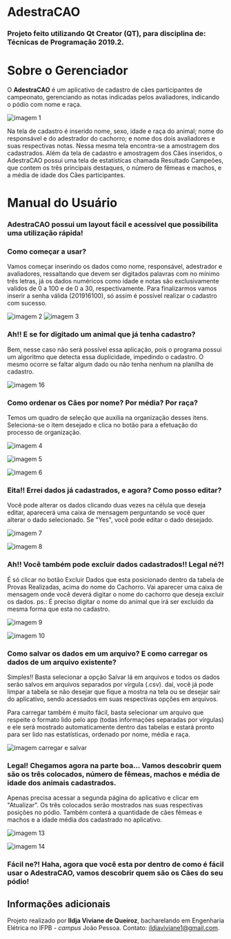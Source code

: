 # AdestraCAO

### Projeto feito utilizando Qt Creator (QT), para disciplina de: Técnicas de Programação 2019.2.

# Sobre o Gerenciador

O **AdestraCAO** é um aplicativo de cadastro de cães participantes de campeonato, gerenciando as notas indicadas pelos avaliadores, indicando o pódio com nome e raça.


![imagem 1](https://github.com/ildja/AdestraCAO-QT/blob/master/Imagens%20Prints/01.jpg)

Na tela de cadastro é inserido nome, sexo, idade e raça do animal; nome do responsável e do adestrador do cachorro; e nome dos dois avaliadores e suas respectivas notas. Nessa mesma tela encontra-se a amostragem dos cadastrados. Além da tela de cadastro e amostragem dos Cães inseridos, o AdestraCAO possui uma tela de estatísticas chamada Resultado Campeões, que contem os três principais destaques, o número de fêmeas e machos, e a média de idade dos Cães participantes.


# Manual do Usuário

### AdestraCAO possui um layout fácil e acessível que possibilita uma utilização rápida!

### Como começar a usar?

Vamos começar inserindo os dados como nome, responsável, adestrador e avaliadores, ressaltando que devem ser digitados palavras com no mínimo três letras, já os dados numéricos como idade e notas são exclusivamente validos de 0 a 100 e de 0 a 30, respectivamente. Para finalizarmos vamos inserir a senha válida (201916100), só assim é possível realizar o cadastro com sucesso. 


![imagem 2](https://github.com/ildja/AdestraCAO-QT/blob/master/Imagens%20Prints/02.jpg)
![imagem 3](https://github.com/ildja/AdestraCAO-QT/blob/master/Imagens%20Prints/03.jpg)

### Ah!! E se for digitado um animal que já tenha cadastro? 

Bem, nesse caso não será possível essa aplicação, pois o programa possui um algoritmo que detecta essa duplicidade, impedindo o cadastro. O mesmo ocorre se faltar algum dado ou não tenha nenhum na planilha de cadastro.


![imagem 16](https://github.com/ildja/AdestraCAO-QT/blob/master/Imagens%20Prints/16.jpg)

### Como ordenar os Cães por nome? Por média? Por raça?

Temos um quadro de seleção que auxilia na organização desses itens. Seleciona-se o item desejado e clica no botão para a efetuação do processo de organização.

![imagem 4](https://github.com/ildja/AdestraCAO-QT/blob/master/Imagens%20Prints/04.jpg)

![imagem 5](https://github.com/ildja/AdestraCAO-QT/blob/master/Imagens%20Prints/05.jpg)

![imagem 6](https://github.com/ildja/AdestraCAO-QT/blob/master/Imagens%20Prints/06.jpg)


### Eita!! Errei dados já cadastrados, e agora? Como posso editar?

Você pode alterar os dados clicando duas vezes na célula que deseja editar, aparecerá uma caixa de mensagem perguntando se você quer alterar o dado selecionado. Se "Yes", você pode editar o dado desejado. 

![imagem 7](https://github.com/ildja/AdestraCAO-QT/blob/master/Imagens%20Prints/07.jpg)

![imagem 8](https://github.com/ildja/AdestraCAO-QT/blob/master/Imagens%20Prints/08.jpg)


### Ah!! Você também pode excluir dados cadastrados!! Legal né?!

É só clicar no botão Excluir Dados que esta posicionado dentro da tabela de Provas Realizadas, acima do nome do Cachorro. Vai aparecer uma caixa de mensagem onde você deverá digitar o nome do cachorro que deseja excluir os dados. ps.: É preciso digitar o nome do animal que irá ser excluido da mesma forma que esta no cadastro.

![imagem 9](https://github.com/ildja/AdestraCAO-QT/blob/master/Imagens%20Prints/09.jpg) 

![imagem 10](https://github.com/ildja/AdestraCAO-QT/blob/master/Imagens%20Prints/10.jpg)


### Como salvar os dados em um arquivo? E como carregar os dados de um arquivo existente?

Simples!! Basta selecionar a opção Salvar lá em arquivos e todos os dados serão salvos em arquivos separados por vírgula (.csv). daí, você já pode limpar a tabela se não desejar que fique a mostra na tela ou se desejar sair do aplicativo, sendo acessados em suas respectivas opções em arquivos.


Para carregar também é muito fácil, basta selecionar um arquivo que respeite o formato lido pelo app (todas informações separadas por vírgulas) e ele será mostrado automaticamente dentro das tabelas e estará pronto para ser lido nas estatísticas, ordenado por nome, média e raça.

![imagem carregar e salvar](https://github.com/ildja/AdestraCAO-QT/blob/master/Imagens%20Prints/04.jpg)


### Legal! Chegamos agora na parte boa... Vamos descobrir quem são os três colocados, número de fêmeas, machos e média de idade dos animais cadastrados.

Apenas precisa acessar a segunda página do aplicativo e clicar em "Atualizar". Os três colocados serão mostrados nas suas respectivas posições no pódio. Também conterá a quantidade de cães fêmeas e machos e a idade média dos cadastrado no aplicativo.

![imagem 13](https://github.com/ildja/AdestraCAO-QT/blob/master/Imagens%20Prints/13_certo.jpg)

![imagem 14](https://github.com/ildja/AdestraCAO-QT/blob/master/Imagens%20Prints/14_certo1.jpg)


### Fácil ne?! Haha, agora que você esta por dentro de como é fácil usar o AdestraCAO, vamos descobrir quem são os Cães do seu pódio! 

## Informações adicionais
Projeto realizado por **Ildja Viviane de Queiroz**, bacharelando em Engenharia Elétrica no IFPB - _campus_ João Pessoa. 
Contato: [ildjaviviane1@gmail.com](mailto:ildjaviviane1@gmail.com).
